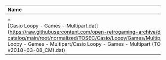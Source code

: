 |Name|Size|
|:---|---:|
|[..](../index.html)|DIR|
|[Casio Loopy - Games - Multipart.dat](https://raw.githubusercontent.com/open-retrogaming-archive/dat-catalog/main/root/normalized/TOSEC/Casio/Loopy/Games/Multipart/Casio Loopy - Games - Multipart/Casio Loopy - Games - Multipart (TOSEC-v2018-03-08_CM).dat)|990|
